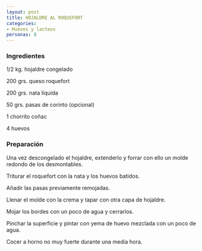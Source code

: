 ```yaml
---
layout: post
title: HOJALDRE AL ROQUEFORT
categories:
- Huevos y lacteos
personas: 8 
---
```

<h3>Ingredientes</h3>
1/2 kg. hojaldre congelado

200 grs. queso roquefort

200 grs. nata líquida

50 grs. pasas de corinto (opcional)

1 chorrito coñac

4 huevos

<h3>Preparación</h3>
Una vez descongelado el hojaldre, extenderlo y forrar con ello un molde redondo de los desmontables.

Triturar el roquefort con la nata y los huevos batidos.

Añadir las pasas previamente remojadas.

Llenar el molde con la crema y tapar con otra capa de hojaldre.

Mojar los bordes con un poco de agua y cerrarlos.

Pinchar la superficie y pintar con yema de huevo mezclada con un poco de agua.

Cocer a horno no muy fuerte durante una media hora.